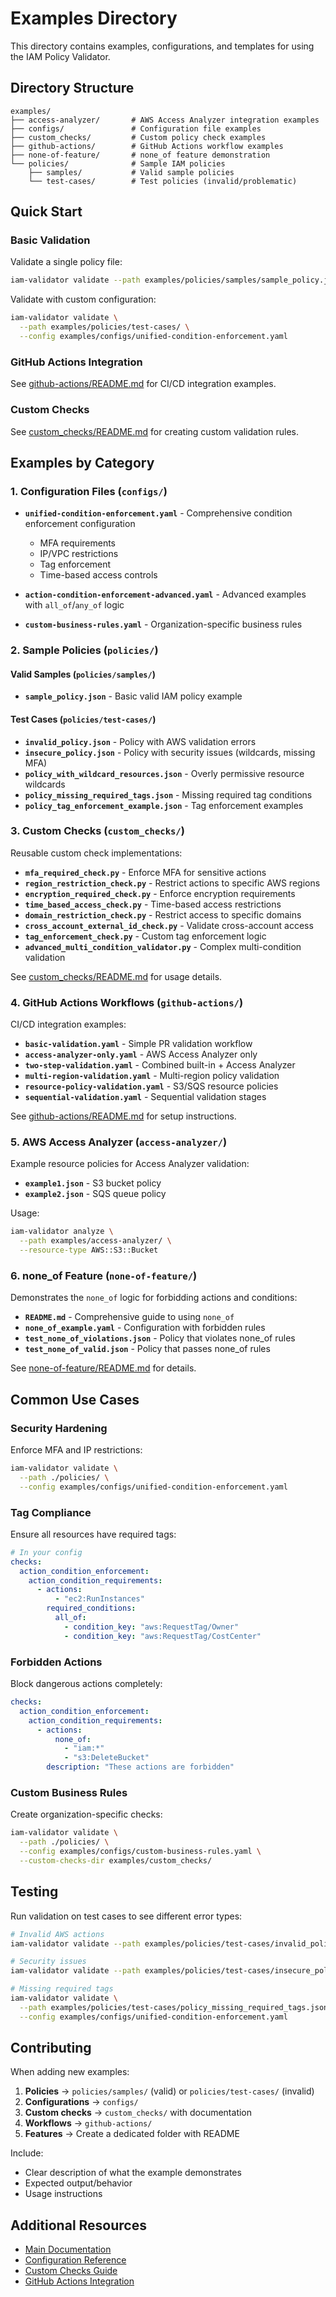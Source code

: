 # Examples Directory

This directory contains examples, configurations, and templates for using the IAM Policy Validator.

## Directory Structure

```
examples/
├── access-analyzer/       # AWS Access Analyzer integration examples
├── configs/               # Configuration file examples
├── custom_checks/         # Custom policy check examples
├── github-actions/        # GitHub Actions workflow examples
├── none-of-feature/       # none_of feature demonstration
└── policies/              # Sample IAM policies
    ├── samples/           # Valid sample policies
    └── test-cases/        # Test policies (invalid/problematic)
```

## Quick Start

### Basic Validation

Validate a single policy file:
```bash
iam-validator validate --path examples/policies/samples/sample_policy.json
```

Validate with custom configuration:
```bash
iam-validator validate \
  --path examples/policies/test-cases/ \
  --config examples/configs/unified-condition-enforcement.yaml
```

### GitHub Actions Integration

See [github-actions/README.md](github-actions/README.md) for CI/CD integration examples.

### Custom Checks

See [custom_checks/README.md](custom_checks/README.md) for creating custom validation rules.

## Examples by Category

### 1. Configuration Files (`configs/`)

- **`unified-condition-enforcement.yaml`** - Comprehensive condition enforcement configuration
  - MFA requirements
  - IP/VPC restrictions
  - Tag enforcement
  - Time-based access controls

- **`action-condition-enforcement-advanced.yaml`** - Advanced examples with `all_of`/`any_of` logic

- **`custom-business-rules.yaml`** - Organization-specific business rules

### 2. Sample Policies (`policies/`)

#### Valid Samples (`policies/samples/`)
- **`sample_policy.json`** - Basic valid IAM policy example

#### Test Cases (`policies/test-cases/`)
- **`invalid_policy.json`** - Policy with AWS validation errors
- **`insecure_policy.json`** - Policy with security issues (wildcards, missing MFA)
- **`policy_with_wildcard_resources.json`** - Overly permissive resource wildcards
- **`policy_missing_required_tags.json`** - Missing required tag conditions
- **`policy_tag_enforcement_example.json`** - Tag enforcement examples

### 3. Custom Checks (`custom_checks/`)

Reusable custom check implementations:
- **`mfa_required_check.py`** - Enforce MFA for sensitive actions
- **`region_restriction_check.py`** - Restrict actions to specific AWS regions
- **`encryption_required_check.py`** - Enforce encryption requirements
- **`time_based_access_check.py`** - Time-based access restrictions
- **`domain_restriction_check.py`** - Restrict access to specific domains
- **`cross_account_external_id_check.py`** - Validate cross-account access
- **`tag_enforcement_check.py`** - Custom tag enforcement logic
- **`advanced_multi_condition_validator.py`** - Complex multi-condition validation

See [custom_checks/README.md](custom_checks/README.md) for usage details.

### 4. GitHub Actions Workflows (`github-actions/`)

CI/CD integration examples:
- **`basic-validation.yaml`** - Simple PR validation workflow
- **`access-analyzer-only.yaml`** - AWS Access Analyzer only
- **`two-step-validation.yaml`** - Combined built-in + Access Analyzer
- **`multi-region-validation.yaml`** - Multi-region policy validation
- **`resource-policy-validation.yaml`** - S3/SQS resource policies
- **`sequential-validation.yaml`** - Sequential validation stages

See [github-actions/README.md](github-actions/README.md) for setup instructions.

### 5. AWS Access Analyzer (`access-analyzer/`)

Example resource policies for Access Analyzer validation:
- **`example1.json`** - S3 bucket policy
- **`example2.json`** - SQS queue policy

Usage:
```bash
iam-validator analyze \
  --path examples/access-analyzer/ \
  --resource-type AWS::S3::Bucket
```

### 6. none_of Feature (`none-of-feature/`)

Demonstrates the `none_of` logic for forbidding actions and conditions:
- **`README.md`** - Comprehensive guide to using `none_of`
- **`none_of_example.yaml`** - Configuration with forbidden rules
- **`test_none_of_violations.json`** - Policy that violates none_of rules
- **`test_none_of_valid.json`** - Policy that passes none_of rules

See [none-of-feature/README.md](none-of-feature/README.md) for details.

## Common Use Cases

### Security Hardening

Enforce MFA and IP restrictions:
```bash
iam-validator validate \
  --path ./policies/ \
  --config examples/configs/unified-condition-enforcement.yaml
```

### Tag Compliance

Ensure all resources have required tags:
```yaml
# In your config
checks:
  action_condition_enforcement:
    action_condition_requirements:
      - actions:
          - "ec2:RunInstances"
        required_conditions:
          all_of:
            - condition_key: "aws:RequestTag/Owner"
            - condition_key: "aws:RequestTag/CostCenter"
```

### Forbidden Actions

Block dangerous actions completely:
```yaml
checks:
  action_condition_enforcement:
    action_condition_requirements:
      - actions:
          none_of:
            - "iam:*"
            - "s3:DeleteBucket"
        description: "These actions are forbidden"
```

### Custom Business Rules

Create organization-specific checks:
```bash
iam-validator validate \
  --path ./policies/ \
  --config examples/configs/custom-business-rules.yaml \
  --custom-checks-dir examples/custom_checks/
```

## Testing

Run validation on test cases to see different error types:

```bash
# Invalid AWS actions
iam-validator validate --path examples/policies/test-cases/invalid_policy.json

# Security issues
iam-validator validate --path examples/policies/test-cases/insecure_policy.json

# Missing required tags
iam-validator validate \
  --path examples/policies/test-cases/policy_missing_required_tags.json \
  --config examples/configs/unified-condition-enforcement.yaml
```

## Contributing

When adding new examples:

1. **Policies** → `policies/samples/` (valid) or `policies/test-cases/` (invalid)
2. **Configurations** → `configs/`
3. **Custom checks** → `custom_checks/` with documentation
4. **Workflows** → `github-actions/`
5. **Features** → Create a dedicated folder with README

Include:
- Clear description of what the example demonstrates
- Expected output/behavior
- Usage instructions

## Additional Resources

- [Main Documentation](../README.md)
- [Configuration Reference](../docs/configuration.md)
- [Custom Checks Guide](custom_checks/README.md)
- [GitHub Actions Integration](github-actions/README.md)
